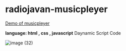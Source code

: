 # radiojavan-musicpleyer
[Demo of musicpleyer](https://alikhazaeii.github.io/radiojavan-musicpleyer/)

<strong>language: html , css , javascript</strong>
Daynamic Script Code

![image (32)](https://github.com/user-attachments/assets/b00299f8-b983-4b78-874d-4a30413e194a)
